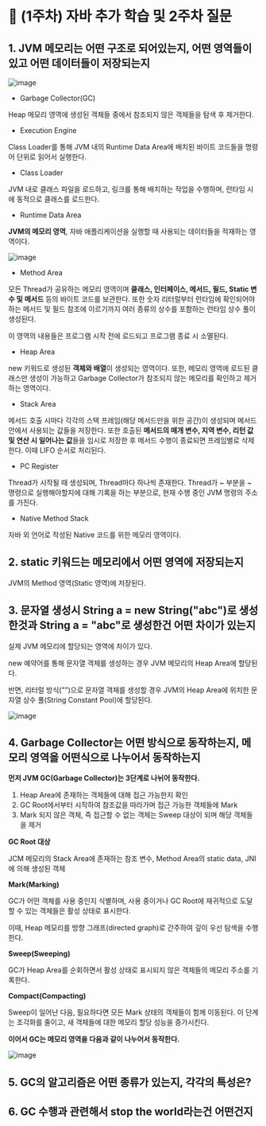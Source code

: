 # 📜 (1주차) 자바 추가 학습 및 2주차 질문

## 1. JVM 메모리는 어떤 구조로 되어있는지, 어떤 영역들이 있고 어떤 데이터들이 저장되는지
![image](https://user-images.githubusercontent.com/103405457/231349728-0618d2d8-774d-489a-b5fe-a5ea5046bfc0.png)
- Garbage Collector(GC)

Heap 메모리 영역에 생성된 객체들 중에서 참조되지 않은 객체들을 탐색 후 제거한다.

- Execution Engine

Class Loader를 통해 JVM 내의 Runtime Data Area에 배치된 바이트 코드들을 명령어 단위로 읽어서 실행한다.

- Class Loader

JVM 내로 클래스 파일을 로드하고, 링크를 통해 배치하는 작업을 수행하며, 런타임 시에 동적으로 클래스를 로드한다.

- Runtime Data Area

**JVM의 메모리 영역**, 자바 애플리케이션을 실행할 때 사용되는 데이터들을 적재하는 영역이다.

![image](https://user-images.githubusercontent.com/103405457/231352031-cff1732c-fe3b-470c-ac51-ec2ce295f2d0.png)

- Method Area

모든 Thread가 공유하는 메모리 영역이며 **클래스, 인터페이스, 메서드, 필드, Static 변수 및 메서드** 등의 바이트 코드를 보관한다. 또한 숫자 리터럴부터 런타임에 확인되어야 하는 메서드 및 필드 참조에 이르기까지 여러 종류의 상수를 포함하는 런타임 상수 풀이 생성된다.

이 영역의 내용들은 프로그램 시작 전에 로드되고 프로그램 종료 시 소멸된다.

- Heap Area

new 키워드로 생성된 **객체와 배열**이 생성되는 영역이다. 또한, 메모리 영역에 로드된 클래스만 생성이 가능하고 Garbage Collector가 참조되지 않는 메모리를 확인하고 제거하는 영역이다.

- Stack Area

메서드 호출 시마다 각각의 스택 프레임(해당 메서드만을 위한 공간)이 생성되며 메서드 안에서 사용되는 값들을 저장한다. 또한 호출된 **메서드의 매개 변수, 지역 변수, 리턴 값 및 연산 시 일어나는 값**들을 임시로 저장한 후 메서드 수행이 종료되면 프레임별로 삭제한다. 이때 LIFO 순서로 처리된다.

- PC Register

Thread가 시작될 때 생성되며, Thread마다 하나씩 존재한다. Thread가 ~ 부분을 ~ 명령으로 실행해야할지에 대해 기록을 하는 부분으로, 현재 수행 중인 JVM 명령의 주소를 가진다.

- Native Method Stack

자바 외 언어로 작성된 Native 코드를 위한 메모리 영역이다.

## 2. static 키워드는 메모리에서 어떤 영역에 저장되는지
JVM의 Method 영역(Static 영역)에 저장된다.

## 3. 문자열 생성시 String a = new String("abc")로 생성한것과 String a = "abc"로 생성한건 어떤 차이가 있는지
실제 JVM 메모리에 할당되는 영역에 차이가 있다.

new 예약어를 통해 문자열 객체를 생성하는 경우 JVM 메모리의 Heap Area에 할당된다.

반면, 리터럴 방식("")으로 문자열 객체를 생성할 경우 JVM의 Heap Area에 위치한 문자열 상수 풀(String Constant Pool)에 할당된다.

![image](https://user-images.githubusercontent.com/103405457/231353056-2d33d9c6-5c77-4c39-9b35-a4841b4c9c9f.png)

## 4. Garbage Collector는 어떤 방식으로 동작하는지, 메모리 영역을 어떤식으로 나누어서 동작하는지
**먼저 JVM GC(Garbage Collector)는 3단계로 나뉘어 동작한다.**

1. Heap Area에 존재하는 객체들에 대해 접근 가능한지 확인
2. GC Root에서부터 시작하여 참조값을 따라가며 접근 가능한 객체들에 Mark
3. Mark 되지 않은 객체, 즉 접근할 수 없는 객체는 Sweep 대상이 되며 해당 객체들을 제거

**GC Root 대상**

JCM 메모리의 Stack Area에 존재하는 참조 변수, Method Area의 static data, JNI에 의해 생성된 객체

**Mark(Marking)**

GC가 어떤 객체를 사용 중인지 식별하며, 사용 중이거나 GC Root에 재귀적으로 도달할 수 있는 객체들은 활성 상태로 표시한다.

이때, Heap 메모리를 방향 그래프(directed graph)로 간주하여 깊이 우선 탐색을 수행한다.

**Sweep(Sweeping)**

GC가 Heap Area를 순회하면서 활성 상태로 표시되지 않은 객체들의 메모리 주소를 기록한다.

**Compact(Compacting)**

Sweep이 일어난 다음,  필요하다면 모든 Mark 상태의 객체들이 함께 이동된다. 이 단계는 조각화를 줄이고, 새 객체들에 대한 메모리 할당 성능을 증가시킨다.

**이어서 GC는 메모리 영역을 다음과 같이 나누어서 동작한다.**

![image](https://user-images.githubusercontent.com/103405457/231355895-b4a0ce94-2cfa-4d4a-b8a4-7ea7f80c32c1.png)

## 5. GC의 알고리즘은 어떤 종류가 있는지, 각각의 특성은?

## 6. GC 수행과 관련해서 stop the world라는건 어떤건지


